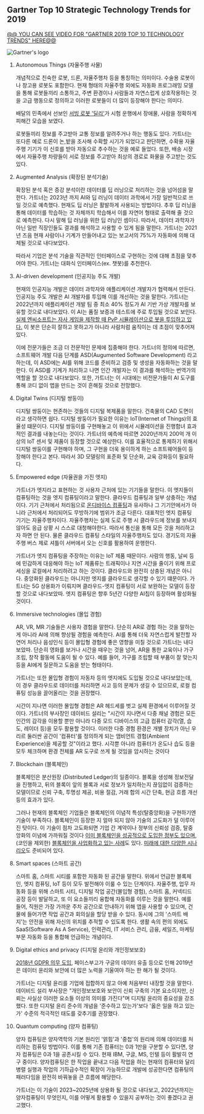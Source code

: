 ## **Gartner Top 10 Strategic Technology Trends for 2019**

[@@ YOU CAN SEE VIDEO FOR "GARTNER 2019 TOP 10 TECHNOLOGY TRENDS" HERE@@](https://www.youtube.com/watch?v=nRTRyfIDp4k)

![Gartner's logo](https://2a09a7cckyu1ah6b11o5h4j1-wpengine.netdna-ssl.com/uk/wp-content/uploads/sites/2/2016/11/gartner.png)


 1. Autonomous Things (자율주행 사물)

	개념적으로 친숙한 로봇, 드론, 자율주행차 등을 통칭하는 의미이다. 수술용 로봇이나 창고용 로봇도 포함한다. 현재 형태의 자율주행 외에도 자동화 프로그래밍 모델을 통해 로봇들끼리 소통하고, 주변 환경이나 사람들과 자연스럽게 상호작용하는 것을 고급 행동으로 정의하고 이러한 로봇들이 더 많이 등장해야 한다는 의미다. 

	배달의 민족에서 선보인 [서빙 로봇 '딜리'](https://byline.network/2018/08/20-23/)가 시험 운행에서 장애물, 사람을 정확하게 피해간 모습을 보였다.

	로봇들끼리 정보를 주고받아 교통 정보를 알려주거나 하는 행동도 있다. 가트너는 또다른 예로 드론이 논,밭을 조사해 수확할 시기가 되었다고 판단하면, 수확용 자율주행 기기가 이 신호를 받아 자동으로 추수하는 것을 예로 들었다. 또한, 배송 시장에서 자율주행 차량들이 서로 정보를 주고받아 최상의 경로로 화물을 주고받는 것도 있다.

 2. Augmented Analysis (확장된 분석기술)

	확장된 분석 혹은 증강 분석이란 데이터를 딥 러닝으로 처리하는 것을 넘어섬을 말한다. 가트너는 2023년 까지 AI와 딥 러닝이 데이터 과학에서 가장 일반적으로 쓰일 것으로 예측했다. 현재도 딥 러닝은 활발하게 사용되는 방법이다. 추후 딥 러닝을 통해 데이터를 학습하는 것 자체까지 학습해서 이를 자연어 형태로 출력해 줄 것으로 예측한다. 다시 말해 딥 러닝을 위한 딥 러닝인 셈이다. 따라서, 데이터 과학자가 아닌 일반 직장인들도 결과를 해석하고 사용할 수 있게 됨을 말한다. 가트너는 2021년 즈음 현재 사람이나 기계가 만들어내고 있는 보고서의 75%가 자동화에 의해 대체될 것으로 내다보았다. 

	따라서 기업은 분석 기술을 직관적인 인터페이스로 구현하는 것에 대해 초점을 맞추어야 한다. 가트너는 대화식 인터페이스(ex. 챗봇)를 추천한다.

 3. AI-driven development (인공지능 주도 개발)

	현재의 인공지능 개발은 데이터 과학자와 애플리케이션 개발자가 협력해서 만든다. 인공지능 주도 개발은 AI 개발자를 투입해 이를 개선하는 것을 말한다. 가트너는 2022년까지 애플리케이션 개발 팀 중 최소 40% 정도가 AI 기반 가상 개발자를 보유할 것으로 내다보았다. 이 AI는 품질 보증과 테스트에 주로 투입될 것으로 보인다. [실제 엔씨소프트는 자사 게임을 제작할 때 PvP 시뮬레이션으로 봇을 투입하고 있다.](https://byline.network/2018/03/15-7/) 이 봇은 단순히 잘하고 못하고가 아니라 사람처럼 움직이는 데 초점이 맞추어져 있다.

	이에 전문가들은 조금 더 전문적인 문제에 집중해야 한다. 가트너의 정의에 따르면, 소프트웨어 개발 다음 단계를 ASD(Augumented Software Development) 라고 하는데, 이 ASD에는 AI를 위해 코드를 준비하고 검증 및 생성을 자동화하는 것을 말한다. 이 ASD를 기계가 처리하고 나면 인간 개발자는 이 결과를 해석하는 번역가의 역할을 할 것으로 내다보았다. 또한, 가트너는 이 시대에는 비전문가들이 AI 도구를 통해 코디 없이 앱을 만드는 것이 흔해질 것으로 전망했다.

 4. Digital Twins (디지털 쌍둥이)

	디지털 쌍둥이는 현존하는 것들의 디지털 복제품을 말한다. 건축물의 CAD 도면이라고 생각하면 쉽다. 디지털 쌍둥이가 필요한 이유는 IoT(Internet of Things)의 효율성 떄문이다. 디지털 쌍둥이를 구현해놓고 이 위에서 시뮬레이션을 진행함녀 효과적인 결과를 내놓는다는 것이다. 가트너의 예측에 따르면 2020년까지 200억 개 이상의 IoT 센서 및 제품이 등장할 것으로 예상한다. 이를 효율적으로 통제하기 위해서 디지털 쌍둥이를 구현해야 하며, 그 구현을 더욱 용이하게 하는 소프트웨어들이 등장해야 한다고 본다. 따라서 3D 모델링의 표준화 및 단순화, 교육 강화등이 필요하다. 


 5.  Empowered edge (자율권을 가진 엣지)

        가트너가 엣지라고 표현하는 것 사용자 근처에 있는 기기들을 말한다. 이 엣지들이 컴퓨팅하는 것을 엣지 컴퓨팅이라고 말한다. 클라우드 컴퓨팅과 일부 상충하는 개념이다. 기기 근처에서 처리됨으로 [온디바이스 컴퓨팅](https://byline.network/2018/09/14-28/)과 유사하나 그 기기안에서가 아니라 근처에서 처리되어도 무방하기에 범위가 조금 다른다. 대표적인 엣지 컴퓨팅 기기는 자율주행차이다. 자율주행차는 실제 도로 주행 시 클라우드에 정보를 보내지 않아도 응급 상황 시 스스로 대청해야한다. 따라서 통신을 통해 모든 것을 처리하고자 하면 안 된다. 물론 클라우드 컴퓨팅 스타일의 자율주행차도 있다. 경기도의 자율주행 버스 제로 셔틀이 서버에서 오는 신호를 활용하여 운행한다.

        가트너가 엣지 컴퓨팅을 주장하는 이유는 IoT 제품 때문이다. 사람의 행동, 날씨 등에 민감하게 대응해야 하는 IoT 제품류는 트래픽이나 지연 시간을 줄이기 위해 프로세싱을 로컬에서 처리하려고 하는 것이다. 클라우드와 완전히 상충된 개념은 아니다. 중앙화된 클라우드는 아니지만 엣지를 클라우드로 생각할 수 있기 떄문이다. 가트너는 5G 상용화가 이뤄지며 클라우드-엣지 컴퓨팅이 서로 보완하는 모델이 등장할 것으로 내다보았따. 엣지 컴퓨팅은 향후 5년간 다양한 AI칩이 등장하며 활성화될 것이다.

 6. Immersive technologies (몰입 경험)

	AR, VR, MR 기술들은 사용자 경험을 말한다. 단순히 AR로 경험 하는 것을 말하는 게 아니라 AI에 	의해 향상될 경험을 예측한다. AI를 통해 더욱 자연스럽게 발전할 자연어 처리나 음성인식 등이 몰입형 경험에 좋은 영향을 미칠 것으로 가트너는 내다보았따. 단순히 영화를 보거나 시간을 때우는 것을 넘어, AR을 통한 교육이나 가구 조립, 창작 활동에 도움이 될 수 있다. 예를 들어, 가구를 조립할 때 부품이 잘 맞는지 등을 AI에게 질문하고 도움을 받는 형태이다. 

	가트너는 또한 몰입형 경험이 자동차 등의 엣지에도 도입될 것으로 내다보았는데, 이 경우 클라우드로 데이터를 처리하면 사고 등의 문제가 생길 수 있으므로, 로컬 컴퓨팅 성능을 끌어올리는 것을 권장했다.

	시간이 지나면 이러한 몰입형 경험은 AR 헤드세를 벗고 실제 환경에서 이루어질 것이다. 가트너의 부사장인 데이비드 설리는 "시간이 지나면서 다중 채널 경험은 모든 인간의 감각을 이용할 뿐만 아니라 다중 모드 디바이스의 고급 컴퓨터 감각(열, 습도, 레이더 등)을 모두 활용할 것이다. 이러한 다중 경험 환경은 개별 장치가 아닌 우리르 둘러싼 공간이 '컴퓨터'를 정의하게 되는 앰비언트 경험(Ambient Experience)을 제공할 것"이라고 했다. 시각뿐 아니라 컴퓨터가 온도나 습도 등을 모두 체크하며 환경 전체를 AR 도구로 쓰게 될 것임을 암시하는 것이다

 7. Blockchain (블록체인)

	블록체인은 분산원장 (Distributed Ledger)의 일종이다. 블록을 생성해 정보전달을 진행하고, 뒤의 블록이 앞의 블록과 서로 정보가 일치하는지 끊임없이 검증하는 모델이므로 신뢰 구축, 투명성 제공, 비용 절감, 거래 합의 시간 단축, 현금 흐름 개선 등의 효과가 있다.

	그러나 현재의 블록체인 기업들은 블록체인의 이념적 특성(탈중앙화)을 구현하기엔 기술이 부족하다. 블록체인이 등장한 지 얼마 되지 않아 기술의 고도화가 덜 이루어진 탓이다. 이 기술이 점차 고도화되면 기업 간 계약이나 정부의 신뢰성 검증, 탈중앙화의 이념에 가까워질 것이다 [이미 블록체인을 성공적으로 도입한 정부도 있으며](https://byline.network/2018/10/10-41/), (코인을 제외한) [블록체인을 사업화하고 있는 사례](https://byline.network/2018/01/1-991/)도 있다. [미래에 대한 다양한 시나리오](https://byline.network/2018/04/02-2/)도 준비되어 있다.

 8. Smart spaces (스마트 공간)

	스마트 홈, 스마트 시티를 포함한 자동화 된 공간을 말한다. 위에서 언급한 블록체인, 엣지 컴퓨팅, IoT 등이 모두 발전해야 이룰 수 있는 단계이다. 자율주행, 업무 자동화 등을 위해 스마트 시티, 디지털 작업 공간(몰입형 경험), 스마트 홈, 커넥티드 공장 등이 발달하고, 또 이 요소들끼리 융합해 자동화를 이루는 것을 말한다. 예를 들어, 직원은 가장 가까운 주차 공간으로 안내하기 위해 앱을 사용할 수 있으며, 건물에 들어가면 작업 공간과 회의실을 할당 받을 수 있다. 동시에 그의 '스마트 배지'는 안전을 위해 자신의 위치를 추적할 수 있도록 한다. 생활 속의 편의 외에도 SaaS(Software As A Service), 인력관리, IT 서비스 관리, 금융, 세일즈, 마케팅 부문 자동화 등을 통합해 언급하는 개념이다.

 9. Digital ethics and privacy (디지털 윤리와 개인정보보호)

	[2018년 GDPR 의무 도입](https://byline.network/2018/05/25-18/), 페이스부고가 구글의 데이터 유출 등으로 인해 2019년은 데이터 윤리와 보안에 더 많은 노력을 기울여야 하는 한 해가 될 것이다.

	가트너는 디지털 윤리를 기업에 접합하지 않고 아예 처음부터 내장할 것을 말한다. 데이비드 설리 부사장은 "개인정보보호와 보안이 신뢰 구축의 기본 요소이지만, 신뢰는 사실상 이러한 요소들 이상의 의미를 가진다"며 디지털 윤리의 중요성을 강조했다. 또한 디지털 윤리 준수의 개념을 '준수하고 있는가'보다 '옳은 일을 하고 있는가' 수준의 적극적인 태도를 갖추기를 권장했다.

 10. Quantum computing  (양자 컴퓨팅)

        양자 컴퓨팅은 양자역학의 기본 원리인 '얽힘'과 '중첩'의 원리에 의해 데이터를 처리하는 컴퓨팅 방법이다. 이를 통해 기존 컴퓨터는 0과 1만을 구분할 수 있다면, 양자 컴퓨팅은 0과 1을 공존시킬 수 있다. 현재 IBM, 구글, MS, 인텔 등이 활발히 연구 중이다. 양자컴퓨팅은 한 작업을 끝내고 다음 작업을 하는 현재의 컴퓨터와 달리 병렬 실행과 작업의 기하급수적인 확장이 가능하므로 개발에 성공한다면 컴퓨팅의 패러다임을 완전히 바꿔놓을 큰 흐름에 해당한다.

        가트너는 이 기술이 2023~2025년에 상용화 될 것으로 내다보고, 2022년까지는 양자컴퓨팅이 무엇인지, 이를 어떻게 활용할 수 있을지 공부하는 것이 좋겠다고 권고했다.
